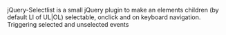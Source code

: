 jQuery-Selectlist is a small jQuery plugin to make an elements children (by default LI of UL|OL) selectable, onclick and on keyboard navigation. Triggering selected and unselected events
